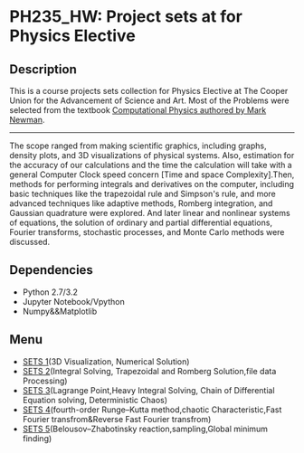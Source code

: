 PH235_HW: Project sets at for Physics Elective
=========================================

## Description
This is a course projects sets collection for Physics Elective at The Cooper Union for the Advancement of Science and Art. 
Most of the Problems were selected from the textbook [Computational Physics authored by Mark Newman](http://www-personal.umich.edu/~mejn/cp/).
***
The scope ranged from making scientific graphics, including graphs, density plots, and 3D visualizations of physical systems. 
Also, estimation for the accuracy of our calculations and the time the calculation will take with a general Computer Clock speed concern
[Time and space Complexity].Then, methods for performing integrals and derivatives on the computer, including basic techniques like the trapezoidal rule and Simpson's rule, and more advanced techniques like adaptive methods, Romberg integration, and Gaussian quadrature
were explored. And later linear and nonlinear systems of equations, the solution of ordinary and partial differential equations, Fourier transforms, stochastic processes, and Monte Carlo methods were discussed.

## Dependencies ##
* Python 2.7/3.2
* Jupyter Notebook/Vpython
* Numpy&&Matplotlib

## Menu ##
* [SETS 1](https://github.com/ZhekaiJin/PH235_HW/tree/master/HW_1)(3D Visualization, Numerical Solution)
* [SETS 2](https://github.com/ZhekaiJin/PH235_HW/tree/master/HW_2)(Integral Solving, Trapezoidal and Romberg Solution,file data Processing)
* [SETS 3](https://github.com/ZhekaiJin/PH235_HW/tree/master/HW_3)(Lagrange Point,Heavy Integral Solving, Chain of Differential Equation solving, Deterministic Chaos)
* [SETS 4](https://github.com/ZhekaiJin/PH235_HW/tree/master/HW_4)(fourth-order Runge–Kutta method,chaotic Characteristic,Fast Fourier transfrom&Reverse Fast Fourier transfrom)
* [SETS 5](https://github.com/ZhekaiJin/PH235_HW/tree/master/HW_4)(Belousov–Zhabotinsky reaction,sampling,Global minimum finding)
